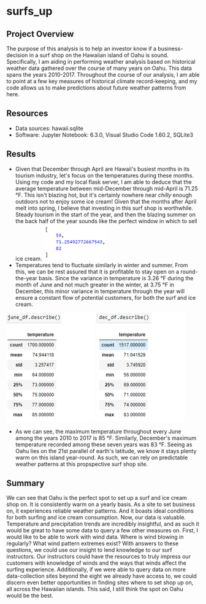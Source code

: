 # surfs_up

## Project Overview
The purpose of this analysis is to help an investor  know if a business-decision in a surf shop on the Hawaiian island of Oahu is sound. Specifically, I am aiding in performing weather analysis based on historical weather data gathered over the course of many years on Oahu. This data spans the years 2010-2017. Throughout the course of our analysis, I am able to point at a few key measures of historical climate record-keeping, and my code allows us to make predictions about future weather patterns from here.

## Resources
- Data sources: hawaii.sqlite
- Software: Jupyter Notebook: 6.3.0, Visual Studio Code 1.60.2, SQLite3

## Results
- Given that December through April are Hawaii's busiest months in its tourism industry, let's focus on the temperatures during these months. Using my code and my local flask server, I am able to deduce that the average temperature between mid-December through mid-April is 71.25 °F. This isn't blazing hot, but it's certainly nowhere near *chilly* enough outdoors not to enjoy some ice cream! Given that the months after April melt into spring, I believe that investing in this surf shop is worthwhile. Steady tourism in the start of the year, and then the blazing summer on the back half of the year sounds like the perfect window in which to sell ice cream.
![Peak Months Weather](Resources/peak_months.png)
- Temperatures tend to fluctuate similarly in winter and summer. From this, we can be rest assured that it is profitable to stay open on a round-the-year basis. Since the variance in temperature is 3.26 °F during the month of June and not much greater in the winter, at 3.75 °F in December, this minor variance in temperature through the year will ensure a constant flow of potential customers, for both the surf and ice cream.

![June Weather](Resources/june_weather.png)
![December Weather](Resources/dec_weather.png)

- As we can see, the maximum temperature throughout every June among the years 2010 to 2017 is 85 °F. Similarly, December's maximum temperature recorded among these seven years was 83 °F. Seeing as Oahu lies on the 21st parallel of earth's latitude, we know it stays plenty warm on this island year-round. As such, we can rely on predictable weather patterns at this propspective surf shop site.

## Summary
We can see that Oahu is the perfect spot to set up a surf and ice cream shop on. It is consistently warm on a yearly basis. As a site to set business on, it experiences reliable weather patterns. And it boasts ideal conditions for both surfing and ice cream consumption. Now, our data is valuable. Temperature and precipitation trends are incredibly insightful, and as such it would be great to have some data to query a few other measures on. 
First, I would like to be able to work with wind data. Where is wind blowing in regularly? What wind pattern extremes exist? With answers to these questions, we could use our insight to lend knowledge to our surf instructors. Our instructors could have the resources to truly impress our customers with knowledge of winds and the ways that winds affect the surfing experience. Additionally, if we were able to query data on more data-collection sites beyond the eight we already have access to, we could discern even better opportunities in finding sites where to set shop up on, all across the Hawaiian islands. This said, I still think the spot on Oahu would be the best.